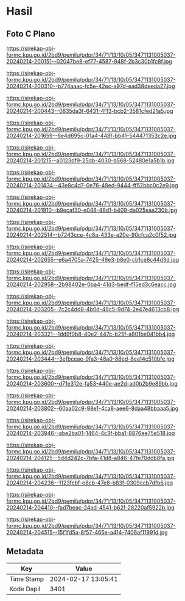 # Hasil

## Foto C Plano

https://sirekap-obj-formc.kpu.go.id/2bd9/pemilu/pdpr/34/71/13/10/05/3471131005037-20240214-200151--02047be8-ef77-4587-948f-2b3c30b1fc8f.jpg

https://sirekap-obj-formc.kpu.go.id/2bd9/pemilu/pdpr/34/71/13/10/05/3471131005037-20240214-200310--b774aaac-fc5e-42ec-a97d-ead38deeda27.jpg

https://sirekap-obj-formc.kpu.go.id/2bd9/pemilu/pdpr/34/71/13/10/05/3471131005037-20240214-200443--0835da3f-6431-4f13-bcb2-3581cfed21a5.jpg

https://sirekap-obj-formc.kpu.go.id/2bd9/pemilu/pdpr/34/71/13/10/05/3471131005037-20240214-201659--6e4d695c-01a4-448f-bb41-544471353c2e.jpg

https://sirekap-obj-formc.kpu.go.id/2bd9/pemilu/pdpr/34/71/13/10/05/3471131005037-20240214-201215--a0123df9-25db-4030-b568-52480e1a5b1b.jpg

https://sirekap-obj-formc.kpu.go.id/2bd9/pemilu/pdpr/34/71/13/10/05/3471131005037-20240214-201434--43e8c4d7-0e76-48ed-9444-ff52bbc0c2e9.jpg

https://sirekap-obj-formc.kpu.go.id/2bd9/pemilu/pdpr/34/71/13/10/05/3471131005037-20240214-201910--b9ecaf30-e048-48d1-b409-da025eaa230b.jpg

https://sirekap-obj-formc.kpu.go.id/2bd9/pemilu/pdpr/34/71/13/10/05/3471131005037-20240214-202514--b7243cce-4c8a-433e-a20e-90cfca2c0f52.jpg

https://sirekap-obj-formc.kpu.go.id/2bd9/pemilu/pdpr/34/71/13/10/05/3471131005037-20240214-202655--e6a4705a-7425-49e3-b8e0-cb1ce6c44d3d.jpg

https://sirekap-obj-formc.kpu.go.id/2bd9/pemilu/pdpr/34/71/13/10/05/3471131005037-20240214-202958--2b98402e-0ba4-41d3-bedf-f15ed3c6eacc.jpg

https://sirekap-obj-formc.kpu.go.id/2bd9/pemilu/pdpr/34/71/13/10/05/3471131005037-20240214-203205--7c2c4dd8-4b0d-48c5-9d74-2e47e4613cb8.jpg

https://sirekap-obj-formc.kpu.go.id/2bd9/pemilu/pdpr/34/71/13/10/05/3471131005037-20240214-203321--1dd9f0b8-40e2-447c-b25f-a801be041bb4.jpg

https://sirekap-obj-formc.kpu.go.id/2bd9/pemilu/pdpr/34/71/13/10/05/3471131005037-20240214-203444--3efbceae-9fa3-48a0-88ed-8ea14c510bfe.jpg

https://sirekap-obj-formc.kpu.go.id/2bd9/pemilu/pdpr/34/71/13/10/05/3471131005037-20240214-203600--d71e312e-fa53-440e-ae2d-ad0b2b9e89bb.jpg

https://sirekap-obj-formc.kpu.go.id/2bd9/pemilu/pdpr/34/71/13/10/05/3471131005037-20240214-203802--60aa02c9-98e1-4ca8-aee6-8daa48bbaaa5.jpg

https://sirekap-obj-formc.kpu.go.id/2bd9/pemilu/pdpr/34/71/13/10/05/3471131005037-20240214-203946--abe2ba01-1464-4c3f-bba1-8876ee75e518.jpg

https://sirekap-obj-formc.kpu.go.id/2bd9/pemilu/pdpr/34/71/13/10/05/3471131005037-20240214-204125--5d4d242c-7bfa-41d8-a846-47fe70ddb8fa.jpg

https://sirekap-obj-formc.kpu.go.id/2bd9/pemilu/pdpr/34/71/13/10/05/3471131005037-20240214-204236--1123febf-e8cb-47e8-b83f-0309ccb7dfb6.jpg

https://sirekap-obj-formc.kpu.go.id/2bd9/pemilu/pdpr/34/71/13/10/05/3471131005037-20240214-204410--fad7beac-24ad-4541-b62f-28220af5922b.jpg

https://sirekap-obj-formc.kpu.go.id/2bd9/pemilu/pdpr/34/71/13/10/05/3471131005037-20240214-204515--15f1fd5a-8f57-465e-a414-7406af11991d.jpg


## Metadata

| Key        | Value               |
| ---------- | ------------------- |
| Time Stamp | 2024-02-17 13:05:41 |
| Kode Dapil | 3401                |



